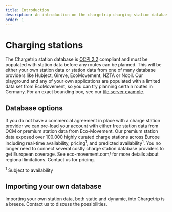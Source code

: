 ```yaml
---
title: Introduction
description: An introduction on the chargetrip charging station databases and station queries
order: 1
---
```


# Charging stations
The Chargetrip station database is [OCPI 2.2](https://github.com/ocpi/ocpi/releases/download/2.2/OCPI-2.2.pdf) compliant and must be populated with station data before any routes can be planned. This will be either your own station data or station data from one of many database providers like Hubject, Gireve, EcoMovement, NZTA or Nobil. Our playground and any of your own applications are populated with a limited data set from EcoMovement, so you can try planning certain routes in Germany. For an exact bounding box, see our [tile server example](https://examples.chargetrip.com/?id=tile-server).

## Database options
If you do not have a commercial agreement in place with a charge station provider we can pre-load your account with either free station data from OCM or premium station data from Eco-Movement. Our premium station data exposed over 100.000 highly curated charge stations across Europe including real-time availability, pricing<sup>1</sup>, and predicted availability<sup>1</sup>. You no longer need to connect several costly charge station database providers to get European coverage. See eco-movement.com/ for more details about regional limitations. <cta action='smallchat'>Contact us</cta> for pricing.

<sup>1</sup> Subject to availability

## Importing your own database
Importing your own station data, both static and dynamic, into Chargetrip is a breeze. <cta action='smallchat'>Contact us</cta> to discuss the possibilities. 

<examples title="Clone an example">
    <!-- Stations -->
    <example 
        href="https://examples.chargetrip.com/?id=stations-around" 
        img="stations-example.png" 
        title="Query stations" 
        description="Query the 20 closest stations and show them on a map." 
        category="Stations">
    </example>
    <example 
        href="https://examples.chargetrip.com/?id=station-details" 
        img="stations-info-example.png" 
        title="Query specific station" 
        description="Query and parse a complete set of station data" 
        category="Stations">
    </example>
    <example 
        href="https://examples.chargetrip.com/?id=stations-along-route" 
        img="alternative-stations-example.png" 
        title="Stations along the route" 
        description="Query and display alternative stations along a route" 
        category="Stations">
    </example>
</examples>
